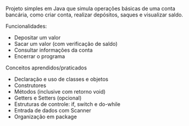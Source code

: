 Projeto simples em Java que simula operações básicas de uma conta bancária, como criar conta, realizar depósitos, saques e visualizar saldo.

Funcionalidades:
* Depositar um valor
* Sacar um valor (com verificação de saldo)
* Consultar informações da conta
* Encerrar o programa

Conceitos aprendidos/praticados
* Declaração e uso de classes e objetos
* Construtores
* Métodos (inclusive com retorno void)
* Getters e Setters (opcional)
* Estruturas de controle: if, switch e do-while
* Entrada de dados com Scanner
* Organização em package
